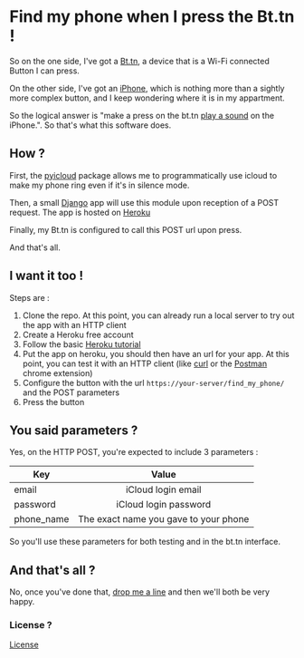 # Find my phone when I press the Bt.tn !

So on the one side, I've got a [Bt.tn](http://bt.tn), a device that is a Wi-Fi connected Button I can press.

On the other side, I've got an [iPhone](http://www.apple.com/fr/iphone/), which is nothing more than a sightly more complex button, and I keep wondering where it is in my appartment.

So the logical answer is "make a press on the bt.tn [play a sound](http://www.apple.com/fr/icloud/find-my-iphone.html) on the iPhone.". So that's what this software does.

## How ?

First, the [pyicloud](https://github.com/picklepete/pyicloud) package allows me to programmatically use icloud to make my phone ring even if it's in silence mode.

Then, a small [Django](https://www.djangoproject.com/) app will use this module upon reception of a POST request. The app is hosted on [Heroku](https://www.heroku.com/)

Finally, my Bt.tn is configured to call this POST url upon press.

And that's all.

## I want it too !

Steps are :

 1. Clone the repo. At this point, you can already run a local server to try out the app with an HTTP client
 2. Create a Heroku free account
 3. Follow the basic [Heroku tutorial](https://devcenter.heroku.com/articles/getting-started-with-python#introduction)
 4. Put the app on heroku, you should then have an url for your app. At this point, you can test it with an HTTP client (like [curl](http://curl.haxx.se/) or the [Postman](https://chrome.google.com/webstore/detail/postman/fhbjgbiflinjbdggehcddcbncdddomop) chrome extension)
 5. Configure the button with the url ``https://your-server/find_my_phone/`` and the POST parameters
 6. Press the button

## You said parameters ?

Yes, on the HTTP POST, you're expected to include 3 parameters :

| Key        |                 Value                 |
|------------|:-------------------------------------:|
| email      |          iCloud login email           |
| password   |         iCloud login password         |
| phone_name | The exact name you gave to your phone |

So you'll use these parameters for both testing and in the bt.tn interface.

## And that's all ?

No, once you've done that, [drop me a line](https://twitter.com/Ewjoachim) and then we'll both be very happy.

### License ?

[License](License.md)
